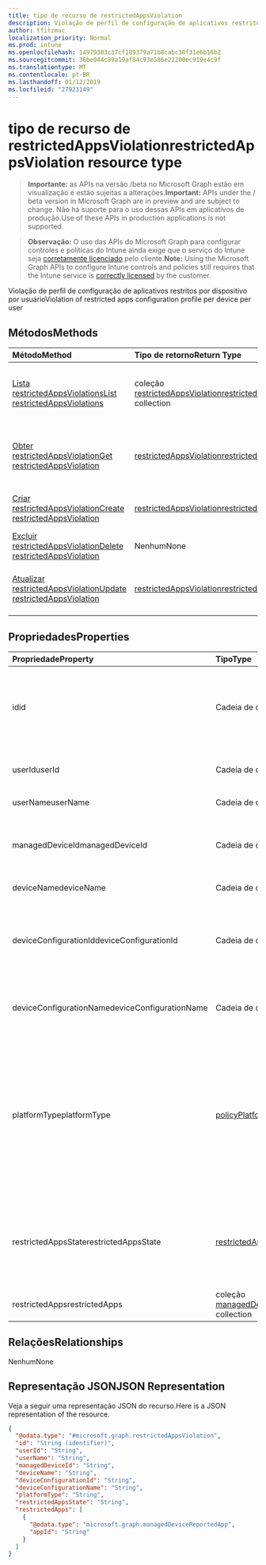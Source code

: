 ```yaml
---
title: tipo de recurso de restrictedAppsViolation
description: Violação de perfil de configuração de aplicativos restritos por dispositivo por usuário
author: tfitzmac
localization_priority: Normal
ms.prod: intune
ms.openlocfilehash: 14979303c37cf189379a71b8cabc38f31e6b16b2
ms.sourcegitcommit: 36be044c89a19af84c93e586e22200ec919e4c9f
ms.translationtype: MT
ms.contentlocale: pt-BR
ms.lasthandoff: 01/12/2019
ms.locfileid: "27923149"
---
```

# <a name="restrictedappsviolation-resource-type"></a><span data-ttu-id="adeeb-103">tipo de recurso de restrictedAppsViolation</span><span class="sxs-lookup"><span data-stu-id="adeeb-103">restrictedAppsViolation resource type</span></span>

> <span data-ttu-id="adeeb-104">**Importante:** as APIs na versão /beta no Microsoft Graph estão em visualização e estão sujeitas a alterações.</span><span class="sxs-lookup"><span data-stu-id="adeeb-104">**Important:** APIs under the / beta version in Microsoft Graph are in preview and are subject to change.</span></span> <span data-ttu-id="adeeb-105">Não há suporte para o uso dessas APIs em aplicativos de produção.</span><span class="sxs-lookup"><span data-stu-id="adeeb-105">Use of these APIs in production applications is not supported.</span></span>

> <span data-ttu-id="adeeb-106">**Observação:** O uso das APIs do Microsoft Graph para configurar controles e políticas do Intune ainda exige que o serviço do Intune seja [corretamente licenciado](https://go.microsoft.com/fwlink/?linkid=839381) pelo cliente.</span><span class="sxs-lookup"><span data-stu-id="adeeb-106">**Note:** Using the Microsoft Graph APIs to configure Intune controls and policies still requires that the Intune service is [correctly licensed](https://go.microsoft.com/fwlink/?linkid=839381) by the customer.</span></span>

<span data-ttu-id="adeeb-107">Violação de perfil de configuração de aplicativos restritos por dispositivo por usuário</span><span class="sxs-lookup"><span data-stu-id="adeeb-107">Violation of restricted apps configuration profile per device per user</span></span>
## <a name="methods"></a><span data-ttu-id="adeeb-108">Métodos</span><span class="sxs-lookup"><span data-stu-id="adeeb-108">Methods</span></span>
|<span data-ttu-id="adeeb-109">Método</span><span class="sxs-lookup"><span data-stu-id="adeeb-109">Method</span></span>|<span data-ttu-id="adeeb-110">Tipo de retorno</span><span class="sxs-lookup"><span data-stu-id="adeeb-110">Return Type</span></span>|<span data-ttu-id="adeeb-111">Descrição</span><span class="sxs-lookup"><span data-stu-id="adeeb-111">Description</span></span>|
|:---|:---|:---|
|[<span data-ttu-id="adeeb-112">Lista restrictedAppsViolations</span><span class="sxs-lookup"><span data-stu-id="adeeb-112">List restrictedAppsViolations</span></span>](../api/intune-deviceconfig-restrictedappsviolation-list.md)|<span data-ttu-id="adeeb-113">coleção [restrictedAppsViolation](../resources/intune-deviceconfig-restrictedappsviolation.md)</span><span class="sxs-lookup"><span data-stu-id="adeeb-113">[restrictedAppsViolation](../resources/intune-deviceconfig-restrictedappsviolation.md) collection</span></span>|<span data-ttu-id="adeeb-114">Lista as propriedades e os relacionamentos dos objetos [restrictedAppsViolation](../resources/intune-deviceconfig-restrictedappsviolation.md) .</span><span class="sxs-lookup"><span data-stu-id="adeeb-114">List properties and relationships of the [restrictedAppsViolation](../resources/intune-deviceconfig-restrictedappsviolation.md) objects.</span></span>|
|[<span data-ttu-id="adeeb-115">Obter restrictedAppsViolation</span><span class="sxs-lookup"><span data-stu-id="adeeb-115">Get restrictedAppsViolation</span></span>](../api/intune-deviceconfig-restrictedappsviolation-get.md)|[<span data-ttu-id="adeeb-116">restrictedAppsViolation</span><span class="sxs-lookup"><span data-stu-id="adeeb-116">restrictedAppsViolation</span></span>](../resources/intune-deviceconfig-restrictedappsviolation.md)|<span data-ttu-id="adeeb-117">Leia as propriedades e os relacionamentos do objeto [restrictedAppsViolation](../resources/intune-deviceconfig-restrictedappsviolation.md) .</span><span class="sxs-lookup"><span data-stu-id="adeeb-117">Read properties and relationships of the [restrictedAppsViolation](../resources/intune-deviceconfig-restrictedappsviolation.md) object.</span></span>|
|[<span data-ttu-id="adeeb-118">Criar restrictedAppsViolation</span><span class="sxs-lookup"><span data-stu-id="adeeb-118">Create restrictedAppsViolation</span></span>](../api/intune-deviceconfig-restrictedappsviolation-create.md)|[<span data-ttu-id="adeeb-119">restrictedAppsViolation</span><span class="sxs-lookup"><span data-stu-id="adeeb-119">restrictedAppsViolation</span></span>](../resources/intune-deviceconfig-restrictedappsviolation.md)|<span data-ttu-id="adeeb-120">Crie um novo objeto de [restrictedAppsViolation](../resources/intune-deviceconfig-restrictedappsviolation.md) .</span><span class="sxs-lookup"><span data-stu-id="adeeb-120">Create a new [restrictedAppsViolation](../resources/intune-deviceconfig-restrictedappsviolation.md) object.</span></span>|
|[<span data-ttu-id="adeeb-121">Excluir restrictedAppsViolation</span><span class="sxs-lookup"><span data-stu-id="adeeb-121">Delete restrictedAppsViolation</span></span>](../api/intune-deviceconfig-restrictedappsviolation-delete.md)|<span data-ttu-id="adeeb-122">Nenhum</span><span class="sxs-lookup"><span data-stu-id="adeeb-122">None</span></span>|<span data-ttu-id="adeeb-123">Exclui um [restrictedAppsViolation](../resources/intune-deviceconfig-restrictedappsviolation.md).</span><span class="sxs-lookup"><span data-stu-id="adeeb-123">Deletes a [restrictedAppsViolation](../resources/intune-deviceconfig-restrictedappsviolation.md).</span></span>|
|[<span data-ttu-id="adeeb-124">Atualizar restrictedAppsViolation</span><span class="sxs-lookup"><span data-stu-id="adeeb-124">Update restrictedAppsViolation</span></span>](../api/intune-deviceconfig-restrictedappsviolation-update.md)|[<span data-ttu-id="adeeb-125">restrictedAppsViolation</span><span class="sxs-lookup"><span data-stu-id="adeeb-125">restrictedAppsViolation</span></span>](../resources/intune-deviceconfig-restrictedappsviolation.md)|<span data-ttu-id="adeeb-126">Atualize as propriedades de um objeto [restrictedAppsViolation](../resources/intune-deviceconfig-restrictedappsviolation.md) .</span><span class="sxs-lookup"><span data-stu-id="adeeb-126">Update the properties of a [restrictedAppsViolation](../resources/intune-deviceconfig-restrictedappsviolation.md) object.</span></span>|

## <a name="properties"></a><span data-ttu-id="adeeb-127">Propriedades</span><span class="sxs-lookup"><span data-stu-id="adeeb-127">Properties</span></span>
|<span data-ttu-id="adeeb-128">Propriedade</span><span class="sxs-lookup"><span data-stu-id="adeeb-128">Property</span></span>|<span data-ttu-id="adeeb-129">Tipo</span><span class="sxs-lookup"><span data-stu-id="adeeb-129">Type</span></span>|<span data-ttu-id="adeeb-130">Descrição</span><span class="sxs-lookup"><span data-stu-id="adeeb-130">Description</span></span>|
|:---|:---|:---|
|<span data-ttu-id="adeeb-131">id</span><span class="sxs-lookup"><span data-stu-id="adeeb-131">id</span></span>|<span data-ttu-id="adeeb-132">Cadeia de caracteres</span><span class="sxs-lookup"><span data-stu-id="adeeb-132">String</span></span>|<span data-ttu-id="adeeb-133">Identificador exclusivo para o objeto.</span><span class="sxs-lookup"><span data-stu-id="adeeb-133">Unique identifier for the object.</span></span> <span data-ttu-id="adeeb-134">Composto de accountId, deviceId, policyId e userId</span><span class="sxs-lookup"><span data-stu-id="adeeb-134">Composed from accountId, deviceId, policyId and userId</span></span>|
|<span data-ttu-id="adeeb-135">userId</span><span class="sxs-lookup"><span data-stu-id="adeeb-135">userId</span></span>|<span data-ttu-id="adeeb-136">Cadeia de caracteres</span><span class="sxs-lookup"><span data-stu-id="adeeb-136">String</span></span>|<span data-ttu-id="adeeb-137">Identificador exclusivo do usuário, deve ser um Guid</span><span class="sxs-lookup"><span data-stu-id="adeeb-137">User unique identifier, must be Guid</span></span>|
|<span data-ttu-id="adeeb-138">userName</span><span class="sxs-lookup"><span data-stu-id="adeeb-138">userName</span></span>|<span data-ttu-id="adeeb-139">Cadeia de caracteres</span><span class="sxs-lookup"><span data-stu-id="adeeb-139">String</span></span>|<span data-ttu-id="adeeb-140">Nome de usuário</span><span class="sxs-lookup"><span data-stu-id="adeeb-140">User name</span></span>|
|<span data-ttu-id="adeeb-141">managedDeviceId</span><span class="sxs-lookup"><span data-stu-id="adeeb-141">managedDeviceId</span></span>|<span data-ttu-id="adeeb-142">Cadeia de caracteres</span><span class="sxs-lookup"><span data-stu-id="adeeb-142">String</span></span>|<span data-ttu-id="adeeb-143">Identificador exclusivo do dispositivo gerenciado, deve ser um Guid</span><span class="sxs-lookup"><span data-stu-id="adeeb-143">Managed device unique identifier, must be Guid</span></span>|
|<span data-ttu-id="adeeb-144">deviceName</span><span class="sxs-lookup"><span data-stu-id="adeeb-144">deviceName</span></span>|<span data-ttu-id="adeeb-145">Cadeia de caracteres</span><span class="sxs-lookup"><span data-stu-id="adeeb-145">String</span></span>|<span data-ttu-id="adeeb-146">Nome do dispositivo</span><span class="sxs-lookup"><span data-stu-id="adeeb-146">Device name</span></span>|
|<span data-ttu-id="adeeb-147">deviceConfigurationId</span><span class="sxs-lookup"><span data-stu-id="adeeb-147">deviceConfigurationId</span></span>|<span data-ttu-id="adeeb-148">Cadeia de caracteres</span><span class="sxs-lookup"><span data-stu-id="adeeb-148">String</span></span>|<span data-ttu-id="adeeb-149">Identificador exclusivo do perfil do configuração de dispositivo, deve ser um Guid</span><span class="sxs-lookup"><span data-stu-id="adeeb-149">Device configuration profile unique identifier, must be Guid</span></span>|
|<span data-ttu-id="adeeb-150">deviceConfigurationName</span><span class="sxs-lookup"><span data-stu-id="adeeb-150">deviceConfigurationName</span></span>|<span data-ttu-id="adeeb-151">Cadeia de caracteres</span><span class="sxs-lookup"><span data-stu-id="adeeb-151">String</span></span>|<span data-ttu-id="adeeb-152">Nome do perfil de configuração de dispositivo</span><span class="sxs-lookup"><span data-stu-id="adeeb-152">Device configuration profile name</span></span>|
|<span data-ttu-id="adeeb-153">platformType</span><span class="sxs-lookup"><span data-stu-id="adeeb-153">platformType</span></span>|[<span data-ttu-id="adeeb-154">policyPlatformType</span><span class="sxs-lookup"><span data-stu-id="adeeb-154">policyPlatformType</span></span>](../resources/intune-deviceconfig-policyplatformtype.md)|<span data-ttu-id="adeeb-155">Tipo de plataforma.</span><span class="sxs-lookup"><span data-stu-id="adeeb-155">Platform type.</span></span> <span data-ttu-id="adeeb-156">Os valores possíveis são: `android`, `androidForWork`, `iOS`, `macOS`, `windowsPhone81`, `windows81AndLater`, `windows10AndLater`, `androidWorkProfile`, `all`.</span><span class="sxs-lookup"><span data-stu-id="adeeb-156">Possible values are: `android`, `androidForWork`, `iOS`, `macOS`, `windowsPhone81`, `windows81AndLater`, `windows10AndLater`, `androidWorkProfile`, `all`.</span></span>|
|<span data-ttu-id="adeeb-157">restrictedAppsState</span><span class="sxs-lookup"><span data-stu-id="adeeb-157">restrictedAppsState</span></span>|[<span data-ttu-id="adeeb-158">restrictedAppsState</span><span class="sxs-lookup"><span data-stu-id="adeeb-158">restrictedAppsState</span></span>](../resources/intune-deviceconfig-restrictedappsstate.md)|<span data-ttu-id="adeeb-159">Estado restrito de aplicativos.</span><span class="sxs-lookup"><span data-stu-id="adeeb-159">Restricted apps state.</span></span> <span data-ttu-id="adeeb-160">Os valores possíveis são: `prohibitedApps` e `notApprovedApps`.</span><span class="sxs-lookup"><span data-stu-id="adeeb-160">Possible values are: `prohibitedApps`, `notApprovedApps`.</span></span>|
|<span data-ttu-id="adeeb-161">restrictedApps</span><span class="sxs-lookup"><span data-stu-id="adeeb-161">restrictedApps</span></span>|<span data-ttu-id="adeeb-162">coleção [managedDeviceReportedApp](../resources/intune-deviceconfig-manageddevicereportedapp.md)</span><span class="sxs-lookup"><span data-stu-id="adeeb-162">[managedDeviceReportedApp](../resources/intune-deviceconfig-manageddevicereportedapp.md) collection</span></span>|<span data-ttu-id="adeeb-163">Lista de aplicativos restritos violadas</span><span class="sxs-lookup"><span data-stu-id="adeeb-163">List of violated restricted apps</span></span>|

## <a name="relationships"></a><span data-ttu-id="adeeb-164">Relações</span><span class="sxs-lookup"><span data-stu-id="adeeb-164">Relationships</span></span>
<span data-ttu-id="adeeb-165">Nenhum</span><span class="sxs-lookup"><span data-stu-id="adeeb-165">None</span></span>
## <a name="json-representation"></a><span data-ttu-id="adeeb-166">Representação JSON</span><span class="sxs-lookup"><span data-stu-id="adeeb-166">JSON Representation</span></span>
<span data-ttu-id="adeeb-167">Veja a seguir uma representação JSON do recurso.</span><span class="sxs-lookup"><span data-stu-id="adeeb-167">Here is a JSON representation of the resource.</span></span>
<!-- {
  "blockType": "resource",
  "keyProperty": "id",
  "@odata.type": "microsoft.graph.restrictedAppsViolation"
}
-->
``` json
{
  "@odata.type": "#microsoft.graph.restrictedAppsViolation",
  "id": "String (identifier)",
  "userId": "String",
  "userName": "String",
  "managedDeviceId": "String",
  "deviceName": "String",
  "deviceConfigurationId": "String",
  "deviceConfigurationName": "String",
  "platformType": "String",
  "restrictedAppsState": "String",
  "restrictedApps": [
    {
      "@odata.type": "microsoft.graph.managedDeviceReportedApp",
      "appId": "String"
    }
  ]
}
```





